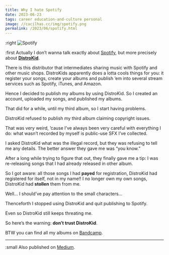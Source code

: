 ```yaml
---
title: Why I hate Spotify
date: 2023-06-23
tags: career education-and-culture personal
image: //cacilhas.cc/img/spotify.png
permalink: /2023/06/spotify.html
---
```

[Bandcamp]: https://montegasppa.bandcamp.com/
[DistroKid]: https://distrokid.com/
[image]: {{{image}}}
[Medium]: https://cacilhas.medium.com/3183dbd34d72
[Spotify]: https://open.spotify.com/

:right ![Spotify][image]

:first Actually I don’t wanna talk exactly about [Spotify][], but more precisely
about **[DistroKid][]**.

There is this distributor that intermediates sharing music with Spotify and
other music shops. DistroKids apparently does a lotta cools things for you: it
register your songs, create your albums and publish ’em into several stream
services such as Spotify, iTunes, and Amazon.

Hence I decided to publish my albums by using DistroKid. So I created an
account, uploaded my songs, and published my albums.

That did for a while, until my third album, so I start having problems.

DistroKid refused to publish my third album claiming copyright issues.

That was very weird, ’cause I’ve always been very careful with everything I do:
what wasn’t recorded by myself is public-use SFX I’ve collected.

I asked DistroKid what was the illegal record, but they was refusing to tell me
any details. The better answer they gave me was “you know.”

After a long while trying to figure that out, they finally gave me a tip: I was
re-releasing songs that I had already released in other album.

So I got aware: all those songs I had **payed** for registration, DistroKid had
registered for itself, not in my name!! I no longer own my own songs, DistroKid
had **stollen** them from me.

Well… I should’ve pay attention to the small characters…

Thenceforth I stopped using DistroKid and quit publishing to Spotify.

Even so DistroKid still keeps threating me.

So here’s the warning: **don’t trust DistroKid**.

BTW you can find all my albums on [Bandcamp][].

-----

:small Also published on [Medium][].
